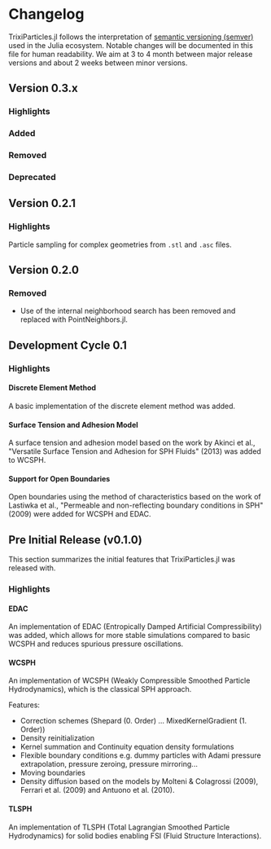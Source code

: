 # Changelog

TrixiParticles.jl follows the interpretation of [semantic versioning (semver)](https://julialang.github.io/Pkg.jl/dev/compatibility/#Version-specifier-format-1)
used in the Julia ecosystem. Notable changes will be documented in this file for human readability.
We aim at 3 to 4 month between major release versions and about 2 weeks between minor versions.

## Version 0.3.x

### Highlights

### Added

### Removed

### Deprecated

## Version 0.2.1

### Highlights
Particle sampling for complex geometries from `.stl` and `.asc` files.

## Version 0.2.0

### Removed
- Use of the internal neighborhood search has been removed and replaced with PointNeighbors.jl.

## Development Cycle 0.1

### Highlights

#### Discrete Element Method
A basic implementation of the discrete element method was added.

#### Surface Tension and Adhesion Model
A surface tension and adhesion model based on the work by Akinci et al., "Versatile Surface Tension and Adhesion for SPH Fluids" (2013) was added to WCSPH.

#### Support for Open Boundaries
Open boundaries using the method of characteristics based on the work of Lastiwka et al., "Permeable and non-reflecting boundary conditions in SPH" (2009) were added for WCSPH and EDAC.

## Pre Initial Release (v0.1.0)
This section summarizes the initial features that TrixiParticles.jl was released with.

### Highlights
#### EDAC
An implementation of EDAC (Entropically Damped Artificial Compressibility) was added,
which allows for more stable simulations compared to basic WCSPH and reduces spurious pressure oscillations.

#### WCSPH
An implementation of WCSPH (Weakly Compressible Smoothed Particle Hydrodynamics), which is the classical SPH approach.

Features:
- Correction schemes (Shepard (0. Order) ... MixedKernelGradient (1. Order))
- Density reinitialization
- Kernel summation and Continuity equation density formulations
- Flexible boundary conditions e.g. dummy particles with Adami pressure extrapolation, pressure zeroing, pressure mirroring...
- Moving boundaries
- Density diffusion based on the models by Molteni & Colagrossi (2009), Ferrari et al. (2009) and Antuono et al. (2010).


#### TLSPH
An implementation of TLSPH (Total Lagrangian Smoothed Particle Hydrodynamics) for solid bodies enabling FSI (Fluid Structure Interactions).
